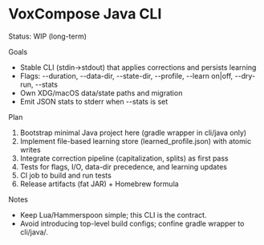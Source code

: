 # VoxCompose Java CLI

Status: WIP (long-term)

Goals
- Stable CLI (stdin→stdout) that applies corrections and persists learning
- Flags: --duration, --data-dir, --state-dir, --profile, --learn on|off, --dry-run, --stats
- Own XDG/macOS data/state paths and migration
- Emit JSON stats to stderr when --stats is set

Plan
1) Bootstrap minimal Java project here (gradle wrapper in cli/java only)
2) Implement file-based learning store (learned_profile.json) with atomic writes
3) Integrate correction pipeline (capitalization, splits) as first pass
4) Tests for flags, I/O, data-dir precedence, and learning updates
5) CI job to build and run tests
6) Release artifacts (fat JAR) + Homebrew formula

Notes
- Keep Lua/Hammerspoon simple; this CLI is the contract.
- Avoid introducing top-level build configs; confine gradle wrapper to cli/java/.

